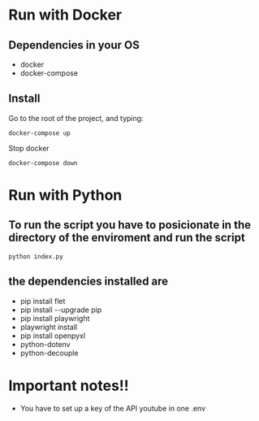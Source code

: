# Run with Docker 

##  Dependencies in your OS
- docker
- docker-compose

## Install

Go to the root of the project, and typing:
```
docker-compose up 
```
Stop docker 
```
docker-compose down
```

# Run with Python

## To run the script you have to posicionate in the directory of the enviroment and run the script

```python index.py```

## the dependencies installed are

- pip install flet
- pip install --upgrade pip
- pip install playwright
- playwright install
- pip install openpyxl
- python-dotenv
- python-decouple

# Important notes!!
- You have to set up a  key of the API youtube in one .env 

